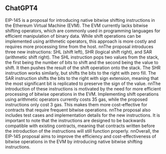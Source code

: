 ## ChatGPT4

EIP-145 is a proposal for introducing native bitwise shifting instructions in the Ethereum Virtual Machine (EVM). The EVM currently lacks bitwise shifting operators, which are commonly used in programming languages for efficient manipulation of binary data. While shift operations can be implemented using arithmetic operators, this approach is more costly and requires more processing time from the host. nnThe proposal introduces three new instructions: SHL (shift left), SHR (logical shift right), and SAR (arithmetic shift right). The SHL instruction pops two values from the stack, the first being the number of bits to shift and the second being the value to shift. It then pushes the result of the shift operation onto the stack. The SHR instruction works similarly, but shifts the bits to the right with zero fill. The SAR instruction shifts the bits to the right with sign extension, meaning that the most significant bit is replicated to preserve the sign of the value. nnThe introduction of these instructions is motivated by the need for more efficient processing of bitwise operations in the EVM. Implementing shift operations using arithmetic operators currently costs 35 gas, while the proposed instructions only cost 3 gas. This makes them more cost-effective for contracts that require frequent bitwise operations. nnThe proposal also includes test cases and implementation details for the new instructions. It is important to note that the instructions are designed to be backwards compatible with existing contracts, meaning that contracts written before the introduction of the instructions will still function properly. nnOverall, the EIP-145 proposal aims to improve the efficiency and cost-effectiveness of bitwise operations in the EVM by introducing native bitwise shifting instructions.
